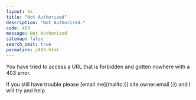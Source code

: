 ```yaml
---
layout: 4x
title: "Not Authorized"
description: "Not Authorized."
code: 403
message: Not Authorized
sitemap: false
search_omit: true
permalink: /403.html
--- 
```


You have tried to access a URL that is forbidden and gotten nowhere with a 403 error.

If you still have trouble please [email me](mailto:{{ site.owner.email }})
and I will try and help.
